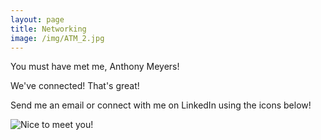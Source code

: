 ```yaml
---
layout: page
title: Networking
image: /img/ATM_2.jpg
---
```


You must have met me, Anthony Meyers! 

We've connected! That's great!

Send me an email or connect with me on LinkedIn using the icons below!

![Nice to meet you!](https://cdn.dribbble.com/users/972737/screenshots/9561289/media/54f8e9b69891946015bdff1e1b61a5b7.png?compress=1&resize=1000x750&vertical=center)